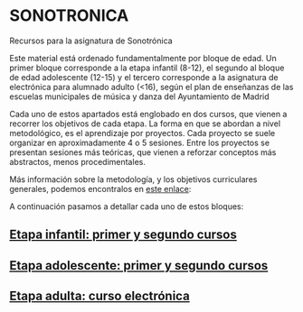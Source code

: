 # SONOTRONICA
Recursos para la asignatura de Sonotrónica

Este material está ordenado fundamentalmente por bloque de edad. Un primer bloque corresponde a la etapa infantil (8-12), el segundo al bloque de edad adolescente (12-15) y el tercero corresponde a la asignatura de electrónica para alumnado adulto (<16), según el plan de enseñanzas de las escuelas municipales de música y danza del Ayuntamiento de Madrid

Cada uno de estos apartados está englobado en dos cursos, que vienen a recorrer los objetivos de cada etapa. 
La forma en que se abordan a nivel metodológico, es el aprendizaje por proyectos. Cada proyecto se suele organizar en aproximadamente 4 o 5 sesiones. Entre los proyectos se presentan sesiones más teóricas, que vienen a reforzar conceptos más abstractos, menos procedimentales. 

Más información sobre la metodología, y los objetivos curriculares generales, podemos encontralos en [este enlace](prologo.md): 

A continuación pasamos a detallar cada uno de estos bloques: 

## [Etapa infantil: primer y segundo cursos](primera-etapa/indice.md)

## [Etapa adolescente: primer y segundo cursos](segunda-etapa/indice.md)

## [Etapa adulta: curso electrónica](etapa-adulta/indice.md)